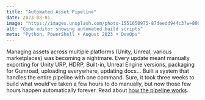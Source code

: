 ```yaml
---
title: "Automated Asset Pipeline"
date: 2023-08-01
image: "https://images.unsplash.com/photo-1551650975-87deedd944c3?w=800&h=300&fit=crop"
alt: "Code editor showing automated build scripts"
meta: "Python, PowerShell • August 2023 • DevOps"
---
```


Managing assets across multiple platforms (Unity, Unreal, various marketplaces) was becoming a nightmare. 
Every update meant manually exporting for Unity URP, HDRP, Built-in, Unreal Engine versions, packaging for 
Gumroad, uploading everywhere, updating docs... Built a system that handles the entire pipeline with one command. 
Sure, it took three weeks to build what would've taken a few hours to do manually, but now those few hours 
happen automatically forever. Read about <a href="#">how the pipeline works</a>.
